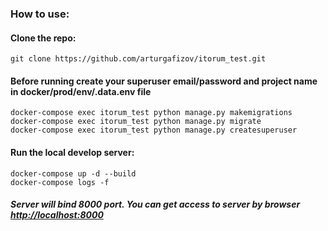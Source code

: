 ### How to use:

#### Clone the repo:

    git clone https://github.com/arturgafizov/itorum_test.git 
    

#### Before running create your superuser email/password and project name in docker/prod/env/.data.env file
    
    docker-compose exec itorum_test python manage.py makemigrations
    docker-compose exec itorum_test python manage.py migrate
    docker-compose exec itorum_test python manage.py createsuperuser

#### Run the local develop server:

    docker-compose up -d --build
    docker-compose logs -f
    
##### Server will bind 8000 port. You can get access to server by browser [http://localhost:8000](http://localhost:8000)
  
